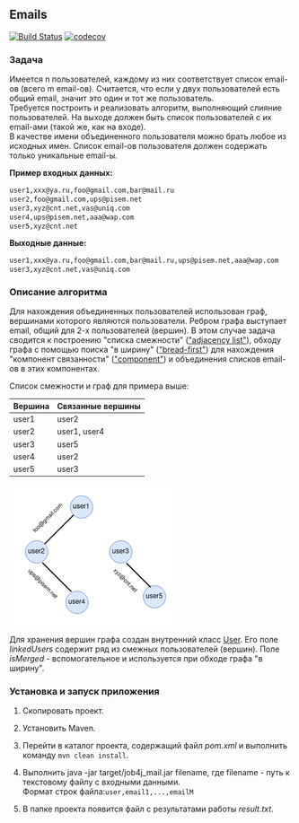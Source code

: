 ## Emails    
[![Build Status](https://travis-ci.org/amasterenko/job4j_mail.svg?branch=master)](https://travis-ci.org/amasterenko/job4j_mail)
[![codecov](https://codecov.io/gh/amasterenko/job4j_mail/branch/master/graph/badge.svg?token=HSC6HUZR4Q)](https://codecov.io/gh/amasterenko/job4j_mail)  

### Задача  
Имеется n пользователей, каждому из них соответствует список email-ов (всего m email-ов).
Считается, что если у двух пользователей есть общий email, значит это
один и тот же пользователь.  
Требуется построить и реализовать алгоритм, выполняющий слияние пользователей.
На выходе должен быть список пользователей с их email-ами (такой же, как на
входе).  
В качестве имени объединенного пользователя можно брать любое из
исходных имен. Список email-ов пользователя должен содержать только
уникальные email-ы.  

__Пример входных данных:__     
```
user1,xxx@ya.ru,foo@gmail.com,bar@mail.ru  
user2,foo@gmail.com,ups@pisem.net  
user3,xyz@cnt.net,vas@uniq.com  
user4,ups@pisem.net,aaa@wap.com  
user5,xyz@cnt.net  
```

__Выходные данные:__   
```
user1,xxx@ya.ru,foo@gmail.com,bar@mail.ru,ups@pisem.net,aaa@wap.com  
user3,xyz@cnt.net,vas@uniq.com  
```

###  Описание алгоритма  
Для нахождения объединенных пользователей использован граф, вершинами которого являются пользователи.
Ребром графа выступает email, общий для 2-х пользователей (вершин).
В этом случае задача сводится к построению "списка смежности"
(["adjacency list"](https://en.wikipedia.org/wiki/Adjacency_list)), обходу графа с помощью поиска
"в ширину" (["bread-first"](https://en.wikipedia.org/wiki/Breadth-first_search)) для нахождения 
"компонент связанности" (["component"](https://en.wikipedia.org/wiki/Component_(graph_theory))) и объединения списков email-ов в этих компонентах.  

Список смежности и граф для примера выше:  

| Вершина      | Связанные вершины   |  
|--------------|---------------------|  
| user1        | user2      |   
| user2        | user1, user4 |   
| user3        | user5      |  
| user4        | user2      |  
| user5        | user3      |  

![graph](img/mails_graph.png)  

Для хранения вершин графа создан внутренний класс [User](src/main/java/ru/job4j/Handler.java). 
Его поле _linkedUsers_ содержит ряд из смежных пользователей (вершин). 
Поле _isMerged_ - вспомогательное и используется при обходе графа "в ширину".  

### Установка и запуск приложения  
1. Скопировать проект.  
2. Установить Maven.  
3. Перейти в каталог проекта, содержащий файл _pom.xml_ и выполнить команду ```mvn clean install```.    
4. Выполнить java -jar target/job4j_mail.jar filename, где filename - путь к текстовому файлу с входными данными.  
Формат строк файла:```user,email1,...,emailM```  

5. В папке проекта появится файл с результатами работы _result.txt_.  
